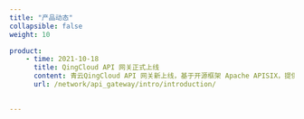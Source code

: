 ```yaml
---
title: "产品动态"
collapsible: false
weight: 10

product:
    - time: 2021-10-18
      title: QingCloud API 网关正式上线
      content: 青云QingCloud API 网关新上线，基于开源框架 Apache APISIX，提供 API 托管服务，包括创建、维护、发布、运行、下线等 API 的完整生命周期管理。
      url: /network/api_gateway/intro/introduction/

    
---
```


